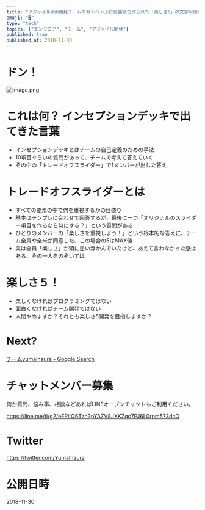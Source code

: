 ```yaml
---
title: "アジャイルWeb開発チームのカンバン上に付箋紙で作られた「楽しさ5」の文字が出現‥その秘密とは？ "
emoji: "🖥"
type: "tech"
topics: ["エンジニア", "チーム", "アジャイル開発"]
published: true
published_at: 2018-11-30
---
```


# ドン！

![image.png](https://qiita-image-store.s3.amazonaws.com/0/89618/65b496dc-8342-c3f0-547d-a668e9082c34.png)

# これは何？ インセプションデッキで出てきた言葉

- インセプションデッキとはチームの自己定義のための手法
- 10項目ぐらいの質問があって、チームで考えて答えていく
- その中の「トレードオフスライダー」で1メンバーが出した答え

# トレードオフスライダーとは

- すべての要素の中で何を重視するかの目盛り
- 基本はテンプレに合わせて回答するが、最後に一つ「オリジナルのスライダー項目を作るなら何にする？」という質問がある
- ひとりのメンバーの「楽しさを重視しよう！」という根本的な答えに、チーム全員や全米が同意した、この場合の5はMAX値
- 実は全員「楽しさ」が頭に思い浮かんでいたけど、あえて言わなかった感はある、その一人をのぞいては

# 楽しさ５！

- 楽しくなければプログラミングではない
- 面白くなければチーム開発ではない
- 人間やめますか？それとも楽しさ5開発を目指しますか？

# Next?
[チームyumainaura - Google Search](https://www.google.co.jp/search?q=%E3%83%81%E3%83%BC%E3%83%A0yumainaura&oq=%E3%83%81%E3%83%BC%E3%83%A0yumainaura&aqs=chrome..69i57j69i61j69i60j69i61j69i65j0.1937j1j7&sourceid=chrome&ie=UTF-8)








<!-- Update From Qiita API -->

# チャットメンバー募集


何か質問、悩み事、相談などあればLINEオープンチャットもご利用ください。

https://line.me/ti/g2/eEPltQ6Tzh3pYAZV8JXKZqc7PJ6L0rpm573dcQ





# Twitter


https://twitter.com/YumaInaura


<!-- Update From Qiita API -->



# 公開日時

2018-11-30
